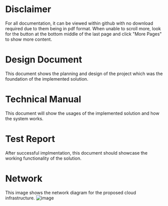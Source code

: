 # Disclaimer
For all documentation, it can be viewed within github with no download required due to them being in pdf format. When unable to scroll more, look for the button at the bottom middle of the last page and click "More Pages" to show more content.

# Design Document
This document shows the planning and design of the project which was the foundation of the implemented solution.

# Technical Manual
This document will show the usages of the implemented solution and how the system works.

# Test Report
After successful implmentation, this document should showcase the working functionality of the solution.

# Network
This image shows the network diagram for the proposed cloud infrastructure. 
![image](https://github.com/fallenknox/automation-and-security/assets/119413736/286aba07-acce-4717-b185-150d84fa8440)
